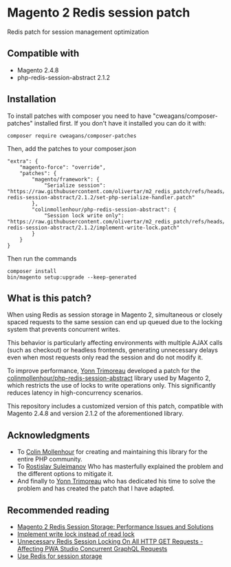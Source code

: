 # Magento 2 Redis session patch

Redis patch for session management optimization

## Compatible with
- Magento 2.4.8
- php-redis-session-abstract 2.1.2

## Installation

To install patches with composer you need to have "cweagans/composer-patches" installed first.
If you don't have it installed you can do it with:
```
composer require cweagans/composer-patches
```
Then, add the patches to your composer.json

    "extra": {
        "magento-force": "override",
        "patches": {
            "magento/framework": {
                "Serialize session": "https://raw.githubusercontent.com/olivertar/m2_redis_patch/refs/heads/main/patches/colinmollenhour/php-redis-session-abstract/2.1.2/set-php-serialize-handler.patch"
            },
            "colinmollenhour/php-redis-session-abstract": {
                "Session lock write only": "https://raw.githubusercontent.com/olivertar/m2_redis_patch/refs/heads/main/patches/colinmollenhour/php-redis-session-abstract/2.1.2/implement-write-lock.patch"
            }
        }
    }

Then run the commands

```
composer install
bin/magento setup:upgrade --keep-generated
```

## What is this patch?
When using Redis as session storage in Magento 2, simultaneous or closely spaced requests to the same session can end up queued due to the locking system that prevents concurrent writes.

This behavior is particularly affecting environments with multiple AJAX calls (such as checkout) or headless frontends, generating unnecessary delays even when most requests only read the session and do not modify it.

To improve performance, [Yonn Trimoreau](https://www.linkedin.com/in/yonn-trimoreau-3a9856110/) developed a patch for the [colinmollenhour/php-redis-session-abstract](https://github.com/colinmollenhour/php-redis-session-abstract) library used by Magento 2, which restricts the use of locks to write operations only. This significantly reduces latency in high-concurrency scenarios.

This repository includes a customized version of this patch, compatible with Magento 2.4.8 and version 2.1.2 of the aforementioned library.

## Acknowledgments

- To [Colin Mollenhour](https://www.linkedin.com/in/colinmollenhour/) for creating and maintaining this library for the entire PHP community.
- To [Rostislav Suleimanov](https://www.linkedin.com/in/rostilos/) Who has masterfully explained the problem and the different options to mitigate it.
- And finally to [Yonn Trimoreau](https://www.linkedin.com/in/yonn-trimoreau-3a9856110/) who has dedicated his time to solve the problem and has created the patch that I have adapted.

## Recommended reading

- [Magento 2 Redis Session Storage: Performance Issues and Solutions](https://www.linkedin.com/pulse/magento-2-redis-session-storage-performance-issues-suleimanov-qfdae/)
- [Implement write lock instead of read lock](https://github.com/colinmollenhour/php-redis-session-abstract/issues/50)
- [Unnecessary Redis Session Locking On All HTTP GET Requests - Affecting PWA Studio Concurrent GraphQL Requests](https://github.com/magento/magento2/issues/34758#issuecomment-1312524791)
- [Use Redis for session storage](https://experienceleague.adobe.com/en/docs/commerce-operations/configuration-guide/cache/redis/redis-session)
